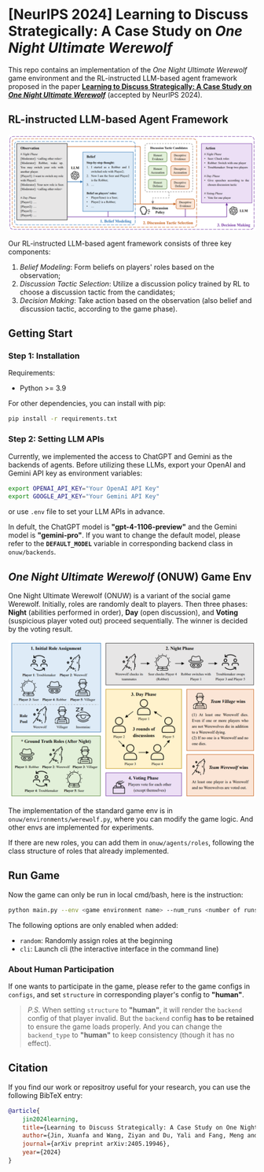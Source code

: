 # [NeurIPS 2024] Learning to Discuss Strategically: A Case Study on *One Night Ultimate Werewolf*
This repo contains an implementation of the *One Night Ultimate Werewolf* game environment and the RL-instructed LLM-based agent framework proposed in the paper [**Learning to Discuss Strategically: A Case Study on *One Night Ultimate Werewolf***](https://nips.cc/virtual/2024/poster/96856) (accepted by NeurIPS 2024).

## RL-instructed LLM-based Agent Framework

![framework](assert/framework.png)

Our RL-instructed LLM-based agent framework consists of three key components:

1. *Belief Modeling*: Form beliefs on players' roles based on the observation;
2. *Discussion Tactic Selection*: Utilize a discussion policy trained by RL to choose a discussion tactic from the candidates;
3. *Decision Making*: Take action based on the observation (also belief and discussion tactic, according to the game phase).

## Getting Start

### Step 1: Installation

Requirements:

- Python >= 3.9

For other dependencies, you can install with pip:
```bash
pip install -r requirements.txt
```

### Step 2: Setting LLM APIs

Currently, we implemented the access to ChatGPT and Gemini as the backends of agents. Before utilizing these LLMs, export your OpenAI and Gemini API key as environment variables:

```bash
export OPENAI_API_KEY="Your OpenAI API Key"
export GOOGLE_API_KEY="Your Gemini API Key"
```
or use `.env` file to set your LLM APIs in advance.

In defult, the ChatGPT model is **"gpt-4-1106-preview"** and the Gemini model is **"gemini-pro"**. If you want to change the default model, please refer to the **`DEFAULT_MODEL`** variable in corresponding backend class in `onuw/backends`.

## *One Night Ultimate Werewolf* (ONUW) Game Env

One Night Ultimate Werewolf (ONUW) is a variant of the social game Werewolf. Initially, roles are randomly dealt to players. Then three phases: **Night** (abilities performed in order), **Day** (open discussion), and **Voting** (suspicious player voted out) proceed sequentially. The winner is decided by the voting result.

![game_process](assert/game_process.png)

The implementation of the standard game env is in `onuw/environments/werewolf.py`, where you can modify the game logic. And other envs are implemented for experiments.

If there are new roles, you can add them in `onuw/agents/roles`, following the class structure of roles that already implemented.

## Run Game

Now the game can only be run in local cmd/bash, here is the instruction:

```bash
python main.py --env <game environment name> --num_runs <number of runs of different settings> --num_repeats <number of repeating runs in one setting> --random --cli --save_path <save path for game logs>
```
The following options are only enabled when added:

- `random`: Randomly assign roles at the beginning
- `cli`: Launch cli (the interactive interface in the command line)

### About Human Participation
If one wants to participate in the game, please refer to the game configs in `configs`, and set `structure` in corresponding player's config to **"human"**.

> *P.S.* When setting `structure` to **"human"**, it will render the `backend` config of that player invalid. But the `backend` config **has to be retained** to ensure the game loads properly. And you can change the `backend_type` to **"human"** to keep consistency (though it has no effect).

## Citation
If you find our work or repositroy useful for your research, you can use the following BibTeX entry:
```bibtex
@article{
    jin2024learning,
    title={Learning to Discuss Strategically: A Case Study on One Night Ultimate Werewolf},
    author={Jin, Xuanfa and Wang, Ziyan and Du, Yali and Fang, Meng and Zhang, Haifeng and Wang, Jun},
    journal={arXiv preprint arXiv:2405.19946},
    year={2024}
}
```
